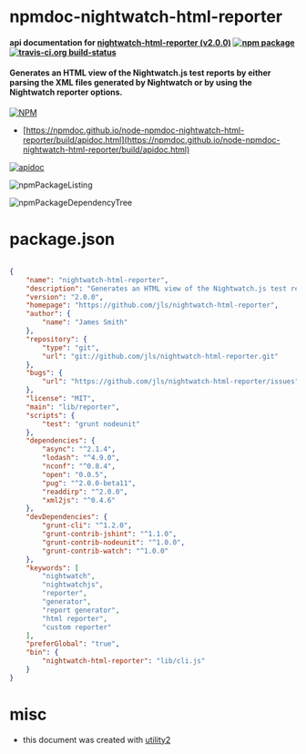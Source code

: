 # npmdoc-nightwatch-html-reporter

#### api documentation for  [nightwatch-html-reporter (v2.0.0)](https://github.com/jls/nightwatch-html-reporter)  [![npm package](https://img.shields.io/npm/v/npmdoc-nightwatch-html-reporter.svg?style=flat-square)](https://www.npmjs.org/package/npmdoc-nightwatch-html-reporter) [![travis-ci.org build-status](https://api.travis-ci.org/npmdoc/node-npmdoc-nightwatch-html-reporter.svg)](https://travis-ci.org/npmdoc/node-npmdoc-nightwatch-html-reporter)

#### Generates an HTML view of the Nightwatch.js test reports by either parsing the XML files generated by Nightwatch or by using the Nightwatch reporter options.

[![NPM](https://nodei.co/npm/nightwatch-html-reporter.png?downloads=true&downloadRank=true&stars=true)](https://www.npmjs.com/package/nightwatch-html-reporter)

- [https://npmdoc.github.io/node-npmdoc-nightwatch-html-reporter/build/apidoc.html](https://npmdoc.github.io/node-npmdoc-nightwatch-html-reporter/build/apidoc.html)

[![apidoc](https://npmdoc.github.io/node-npmdoc-nightwatch-html-reporter/build/screenCapture.buildCi.browser.%252Ftmp%252Fbuild%252Fapidoc.html.png)](https://npmdoc.github.io/node-npmdoc-nightwatch-html-reporter/build/apidoc.html)

![npmPackageListing](https://npmdoc.github.io/node-npmdoc-nightwatch-html-reporter/build/screenCapture.npmPackageListing.svg)

![npmPackageDependencyTree](https://npmdoc.github.io/node-npmdoc-nightwatch-html-reporter/build/screenCapture.npmPackageDependencyTree.svg)



# package.json

```json

{
    "name": "nightwatch-html-reporter",
    "description": "Generates an HTML view of the Nightwatch.js test reports by either parsing the XML files generated by Nightwatch or by using the Nightwatch reporter options.",
    "version": "2.0.0",
    "homepage": "https://github.com/jls/nightwatch-html-reporter",
    "author": {
        "name": "James Smith"
    },
    "repository": {
        "type": "git",
        "url": "git://github.com/jls/nightwatch-html-reporter.git"
    },
    "bugs": {
        "url": "https://github.com/jls/nightwatch-html-reporter/issues"
    },
    "license": "MIT",
    "main": "lib/reporter",
    "scripts": {
        "test": "grunt nodeunit"
    },
    "dependencies": {
        "async": "^2.1.4",
        "lodash": "^4.9.0",
        "nconf": "^0.8.4",
        "open": "0.0.5",
        "pug": "^2.0.0-beta11",
        "readdirp": "^2.0.0",
        "xml2js": "^0.4.6"
    },
    "devDependencies": {
        "grunt-cli": "^1.2.0",
        "grunt-contrib-jshint": "^1.1.0",
        "grunt-contrib-nodeunit": "^1.0.0",
        "grunt-contrib-watch": "^1.0.0"
    },
    "keywords": [
        "nightwatch",
        "nightwatchjs",
        "reporter",
        "generator",
        "report generator",
        "html reporter",
        "custom reporter"
    ],
    "preferGlobal": "true",
    "bin": {
        "nightwatch-html-reporter": "lib/cli.js"
    }
}
```



# misc
- this document was created with [utility2](https://github.com/kaizhu256/node-utility2)
